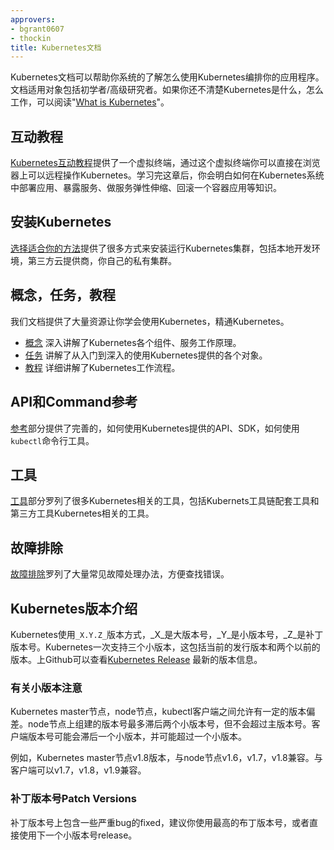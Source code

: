 ```yaml
---
approvers:
- bgrant0607
- thockin
title: Kubernetes文档
---
```


Kubernetes文档可以帮助你系统的了解怎么使用Kubernetes编排你的应用程序。文档适用对象包括初学者/高级研究者。如果你还不清楚Kubernetes是什么，怎么工作，可以阅读"[What is Kubernetes](/docs/concepts/overview/what-is-kubernetes/)"。

## 互动教程

[Kubernetes互动教程](/docs/tutorials/kubernetes-basics/)提供了一个虚拟终端，通过这个虚拟终端你可以直接在浏览器上可以远程操作Kubernetes。学习完这章后，你会明白如何在Kubernetes系统中部署应用、暴露服务、做服务弹性伸缩、回滚一个容器应用等知识。

## 安装Kubernetes

[选择适合你的方法](/docs/setup/pick-right-solution/)提供了很多方式来安装运行Kubernetes集群，包括本地开发环境，第三方云提供商，你自己的私有集群。

## 概念，任务，教程

我们文档提供了大量资源让你学会使用Kubernetes，精通Kubernetes。

* [概念](/docs/concepts/) 深入讲解了Kubernetes各个组件、服务工作原理。
* [任务](/docs/tasks/) 讲解了从入门到深入的使用Kubernetes提供的各个对象。
* [教程](/docs/tutorials/) 详细讲解了Kubernetes工作流程。

## API和Command参考

[参考](/docs/reference/)部分提供了完善的，如何使用Kubernetes提供的API、SDK，如何使用`kubectl`命令行工具。

## 工具

[工具](/docs/tools/)部分罗列了很多Kubernetes相关的工具，包括Kubernets工具链配套工具和第三方工具Kubernetes相关的工具。

## 故障排除

[故障排除](/docs/tasks/debug-application-cluster/troubleshooting)罗列了大量常见故障处理办法，方便查找错误。

## Kubernetes版本介绍

Kubernetes使用`_X.Y.Z_`版本方式，_X_是大版本号，_Y_是小版本号，_Z_是补丁版本号。Kubernetes一次支持三个小版本，这包括当前的发行版本和两个以前的版本。上Github可以查看[Kubernetes Release](https://github.com/kubernetes/kubernetes/releases) 最新的版本信息。

### 有关小版本注意

Kubernetes master节点，node节点，kubectl客户端之间允许有一定的版本偏差。node节点上组建的版本号最多滞后两个小版本号，但不会超过主版本号。客户端版本号可能会滞后一个小版本，并可能超过一个小版本。

例如，Kubernetes master节点v1.8版本，与node节点v1.6，v1.7，v1.8兼容。与客户端可以v1.7，v1.8，v1.9兼容。

### 补丁版本号Patch Versions

补丁版本号上包含一些严重bug的fixed，建议你使用最高的布丁版本号，或者直接使用下一个小版本号release。
